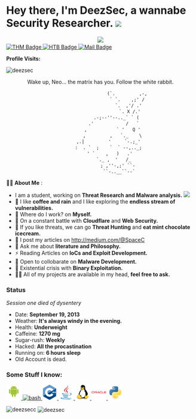 <h1>
  Hey there, I'm DeezSec,
 a wannabe Security Researcher.
  <img src="https://media.giphy.com/media/hvRJCLFzcasrR4ia7z/giphy.gif" width="30px"/>
</h1>
<div id="header" align="center">
  <img src="https://media4.giphy.com/media/v1.Y2lkPTc5MGI3NjExenN0OWwyeXlxMHZrNGZhdml5ZDdoeTJwbDZ0ODB1aW5yMGRpcWFqZSZlcD12MV9pbnRlcm5hbF9naWZfYnlfaWQmY3Q9cw/gjrYDwbjnK8x36xZIO/giphy.gif"width="500"/>
</div>
<div id="badges">
  <a href="https://tryhackme.com/p/DeezSec">
  <img src="https://img.shields.io/badge/tryhackme-red?logo=tryhackme&logoColor=white&style=for-the-badge" alt="THM Badge"/>
  </a>
  <a href="https://app.hackthebox.com/users/351724">
  <img src="https://img.shields.io/badge/HackTheBox-blue?style=for-the-badge&logo=hackthebox&logoColor=white" alt="HTB Badge"/>
  </a>
  <a href="mailto:d4dz@tuta.io">
  <img src="https://img.shields.io/badge/gmail-red?style=for-the-badge&logo=gmail&logoColor=white" alt="Mail Badge"/>
  </a>
</div>

**Profile Visits:**
<p align="left"> <img src="https://profile-counter.glitch.me/DeezSec/count.svg" alt="deezsec" /> </p>
<div align="center">
  
  Wake up, Neo...
        the matrix has you.
      Follow the white rabbit.

                        (`.         ,-,
                        ` `.    ,;' /
                         `.  ,'/ .'
                          `. X /.'
                .-;--''--.._` ` (
              .'            /   `
             ,           ` '   Q '
             ,         ,   `._    \
          ,.|         '     `-.;_'
          :  . `  ;    `  ` --,.._;
           ' `    ,   )   .'
              `._ ,  '   /_
                 ; ,''-,;' ``-
                  ``-..__``--`

</div>

:man_technologist: **About Me** :
- I am a student, working on **Threat Research and Malware analysis.** <img src="https://media.giphy.com/media/WUlplcMpOCEmTGBtBW/giphy.gif" width="30">
- :telescope: I like **coffee and rain** and I like exploring the **endless stream of vulnerabilities.**
- 🔭 Where do I work? on **Myself.**
- 🌱 On a constant battle with **Cloudflare** and **Web Security.**
- 👯 If you like threats, we can go **Threat Hunting** and **eat mint chocolate icecream.**
- 📝 I post my articles on http://medium.com/@SpaceC
- 💬 Ask me about **literature and Philosophy.**
- ⚡ Reading Articles on **IoCs and Exploit Development.**
- 👯 Open to collobarate on **Malware Development.**
- 🤝 Existential crisis with **Binary Exploitation.**
- 👨‍💻 All of my projects are available in my head, **feel free to ask.**
  
<h3 align="left">Status</h3>

 _Session one died of dysentery_
 
  - Date: **September 19, 2013**
  - Weather: **It's always windy in the evening.**
  - Health: **Underweight**
  - Caffeine: **1270 mg**
  - Sugar-rush: **Weekly**
  - Hacked: **All the procastination**
  - Running on: **6 hours sleep**
  - Old Account is dead.


<h3 align="left">Some Stuff I know:</h3>
<p align="left"> <a href="https://developer.android.com" target="_blank" rel="noreferrer"> <img src="https://raw.githubusercontent.com/devicons/devicon/master/icons/android/android-original-wordmark.svg" alt="android" width="40" height="40"/> </a> <a href="https://www.gnu.org/software/bash/" target="_blank" rel="noreferrer"> <img src="https://www.vectorlogo.zone/logos/gnu_bash/gnu_bash-icon.svg" alt="bash" width="40" height="40"/> </a> <a href="https://www.w3schools.com/cpp/" target="_blank" rel="noreferrer"> <img src="https://raw.githubusercontent.com/devicons/devicon/master/icons/cplusplus/cplusplus-original.svg" alt="cplusplus" width="40" height="40"/> </a> <a href="https://www.java.com" target="_blank" rel="noreferrer"> <img src="https://raw.githubusercontent.com/devicons/devicon/master/icons/java/java-original.svg" alt="java" width="40" height="40"/> </a> <a href="https://www.linux.org/" target="_blank" rel="noreferrer"> <img src="https://raw.githubusercontent.com/devicons/devicon/master/icons/linux/linux-original.svg" alt="linux" width="40" height="40"/> </a> <a href="https://www.oracle.com/" target="_blank" rel="noreferrer"> <img src="https://raw.githubusercontent.com/devicons/devicon/master/icons/oracle/oracle-original.svg" alt="oracle" width="40" height="40"/> </a> <a href="https://www.python.org" target="_blank" rel="noreferrer"> <img src="https://raw.githubusercontent.com/devicons/devicon/master/icons/python/python-original.svg" alt="python" width="40" height="40"/> </a> </p>

<p><img align="left" src="https://github-readme-stats.vercel.app/api/top-langs?username=deezsecc&show_icons=true&locale=en&layout=compact" alt="deezsecc" /></p>

<p>&nbsp;<img align="center" src="https://github-readme-stats.vercel.app/api?username=deezsecc&show_icons=true&locale=en" alt="deezsec" /></p>
